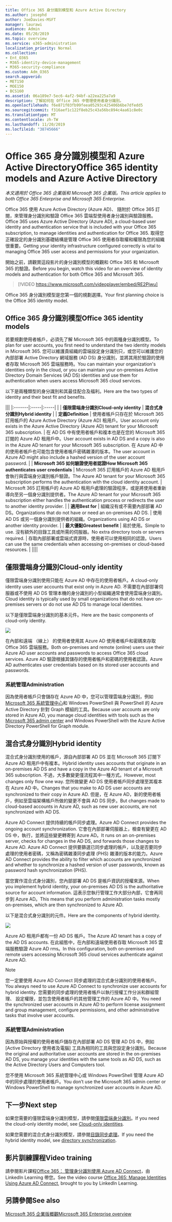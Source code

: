```yaml
---
title: Office 365 身分識別模型和 Azure Active Directory
ms.author: josephd
author: JoeDavies-MSFT
manager: laurawi
audience: Admin
ms.date: 05/20/2019
ms.topic: overview
ms.service: o365-administration
localization_priority: Normal
ms.collection:
- Ent_O365
- M365-identity-device-management
- M365-security-compliance
ms.custom: Adm_O365
search.appverid:
- MET150
- MOE150
- BCS160
ms.assetid: 06a189e7-5ec6-4af2-94bf-a22ea225a7a9
description: 了解如何在 Office 365 中管理使用者身分識別。
ms.openlocfilehash: f6e871f03fb99feea05293c425406b6be7dfedd5
ms.sourcegitcommit: f316aef1c122f8eb25c43a56bc894c4aa61c8e0c
ms.translationtype: MT
ms.contentlocale: zh-TW
ms.lasthandoff: 11/20/2019
ms.locfileid: "38745666"
---
```

# <a name="office-365-identity-models-and-azure-active-directory"></a><span data-ttu-id="21447-103">Office 365 身分識別模型和 Azure Active Directory</span><span class="sxs-lookup"><span data-stu-id="21447-103">Office 365 identity models and Azure Active Directory</span></span>

<span data-ttu-id="21447-104">*本文適用於 Office 365 企業版和 Microsoft 365 企業版。*</span><span class="sxs-lookup"><span data-stu-id="21447-104">*This article applies to both Office 365 Enterprise and Microsoft 365 Enterprise.*</span></span>

<span data-ttu-id="21447-105">Office 365 使用 Azure Active Directory (Azure AD)、 隨附於 Office 365 訂閱，來管理身分識別和驗證 Office 365 雲端型使用者身分識別與驗證服務。</span><span class="sxs-lookup"><span data-stu-id="21447-105">Office 365 uses Azure Active Directory (Azure AD), a cloud-based user identity and authentication service that is included with your Office 365 subscription, to manage identities and authentication for Office 365.</span></span> <span data-ttu-id="21447-106">取得您正確設定的身分識別基礎結構是管理 Office 365 使用者存取權和權限為您的組織很重要。</span><span class="sxs-lookup"><span data-stu-id="21447-106">Getting your identity infrastructure configured correctly is vital to managing Office 365 user access and permissions for your organization.</span></span>

<span data-ttu-id="21447-107">開始之前，請觀賞這段影片的身分識別模型的概觀和 Office 365 和 Microsoft 365 的驗證。</span><span class="sxs-lookup"><span data-stu-id="21447-107">Before you begin, watch this video for an overview of identity models and authentication for both Office 365 and Microsoft 365.</span></span>

> [!VIDEO https://www.microsoft.com/videoplayer/embed/RE2Pjwu]

<span data-ttu-id="21447-108">Office 365 身分識別模型是您第一個的規劃選擇。</span><span class="sxs-lookup"><span data-stu-id="21447-108">Your first planning choice is the Office 365 identity model.</span></span>

## <a name="office-365-identity-models"></a><span data-ttu-id="21447-109">Office 365 身分識別模型</span><span class="sxs-lookup"><span data-stu-id="21447-109">Office 365 identity models</span></span>

<span data-ttu-id="21447-110">若要規劃使用者帳戶，必須先了解 Microsoft 365 中的兩種身分識別模型。</span><span class="sxs-lookup"><span data-stu-id="21447-110">To plan for user accounts, you first need to understand the two identity models in Microsoft 365.</span></span> <span data-ttu-id="21447-111">您可以維護貴組織的雲端設定身分識別只，或您可以維護您的內部部署 Active Directory 網域服務 (AD DS) 身分識別，並將其用於驗證的使用者存取 Microsoft 365 雲端服務時。</span><span class="sxs-lookup"><span data-stu-id="21447-111">You can maintain your organization's identities only in the cloud, or you can maintain your on-premises Active Directory Domain Services (AD DS) identities and use them for authentication when users access Microsoft 365 cloud services.</span></span>  

<span data-ttu-id="21447-112">以下是兩種類型的身分識別和其最佳配合及福利。</span><span class="sxs-lookup"><span data-stu-id="21447-112">Here are the two types of identity and their best fit and benefits.</span></span>

|||
|:-------|:-----|:-----|
|  | <span data-ttu-id="21447-113">**僅限雲端身分識別**</span><span class="sxs-lookup"><span data-stu-id="21447-113">**Cloud-only identity**</span></span> | <span data-ttu-id="21447-114">**混合式身分識別**</span><span class="sxs-lookup"><span data-stu-id="21447-114">**Hybrid identity**</span></span> |
| <span data-ttu-id="21447-115">**定義**</span><span class="sxs-lookup"><span data-stu-id="21447-115">**Definition**</span></span> | <span data-ttu-id="21447-116">使用者帳戶只存在於 Microsoft 365 訂用帳戶的 Azure Active Directory (Azure AD) 租用戶。</span><span class="sxs-lookup"><span data-stu-id="21447-116">User account only exists in the Azure Active Directory (Azure AD) tenant for your Microsoft 365 subscription.</span></span> | <span data-ttu-id="21447-117">在 AD DS 中有使用者帳戶和複本也是在您的 Microsoft 365 訂閱的 Azure AD 租用戶中。</span><span class="sxs-lookup"><span data-stu-id="21447-117">User account exists in AD DS and a copy is also in the Azure AD tenant for your Microsoft 365 subscription.</span></span> <span data-ttu-id="21447-118">在 Azure AD 中的使用者帳戶也可能包含使用者帳戶密碼雜湊的版本。</span><span class="sxs-lookup"><span data-stu-id="21447-118">The user account in Azure AD might also include a hashed version of the user account password.</span></span> |
| <span data-ttu-id="21447-119">**Microsoft 365 如何驗證使用者認證**</span><span class="sxs-lookup"><span data-stu-id="21447-119">**How Microsoft 365 authenticates user credentials**</span></span> | <span data-ttu-id="21447-120">Microsoft 365 訂用帳戶的 Azure AD 租用戶會執行與雲端身分識別帳戶驗證。</span><span class="sxs-lookup"><span data-stu-id="21447-120">The Azure AD tenant for your Microsoft 365 subscription performs the authentication with the cloud identity account.</span></span> | <span data-ttu-id="21447-121">Microsoft 365 訂用帳戶的 Azure AD 租用戶處理的驗證程序，或是將使用者重新導向至另一個身分識別提供者。</span><span class="sxs-lookup"><span data-stu-id="21447-121">The Azure AD tenant for your Microsoft 365 subscription either handles the authentication process or redirects the user to another identity provider.</span></span> |
| <span data-ttu-id="21447-122">**適用**</span><span class="sxs-lookup"><span data-stu-id="21447-122">**Best for**</span></span> | <span data-ttu-id="21447-123">組織沒有或不需要內部部署 AD DS。</span><span class="sxs-lookup"><span data-stu-id="21447-123">Organizations that do not have or need an on-premises AD DS.</span></span> | <span data-ttu-id="21447-124">使用 AD DS 或另一個身分識別提供者的組織。</span><span class="sxs-lookup"><span data-stu-id="21447-124">Organizations using AD DS or another identity provider.</span></span> |
| <span data-ttu-id="21447-125">**最大優點**</span><span class="sxs-lookup"><span data-stu-id="21447-125">**Greatest benefit**</span></span> | <span data-ttu-id="21447-126">易於使用。</span><span class="sxs-lookup"><span data-stu-id="21447-126">Simple to use.</span></span> <span data-ttu-id="21447-127">沒有額外的目錄工具或所需的伺服器。</span><span class="sxs-lookup"><span data-stu-id="21447-127">No extra directory tools or servers required.</span></span> | <span data-ttu-id="21447-128">存取內部部署或雲端式資源時，使用者可以使用相同的認證。</span><span class="sxs-lookup"><span data-stu-id="21447-128">Users can use the same credentials when accessing on-premises or cloud-based resources.</span></span> |
||||

## <a name="cloud-only-identity"></a><span data-ttu-id="21447-129">僅限雲端身分識別</span><span class="sxs-lookup"><span data-stu-id="21447-129">Cloud-only identity</span></span>

<span data-ttu-id="21447-130">僅限雲端身分識別使用只能在 Azure AD 中存在的使用者帳戶。</span><span class="sxs-lookup"><span data-stu-id="21447-130">A cloud-only identity uses user accounts that exist only in Azure AD.</span></span> <span data-ttu-id="21447-131">不需要在內部部署伺服器或不使用 AD DS 管理本機的身分識別的小型組織通常會使用雲端身分識別。</span><span class="sxs-lookup"><span data-stu-id="21447-131">Cloud identity is typically used by small organizations that do not have on-premises servers or do not use AD DS to manage local identities.</span></span> 

<span data-ttu-id="21447-132">以下是僅限雲端身分識別的基本元件。</span><span class="sxs-lookup"><span data-stu-id="21447-132">Here are the basic components of cloud-only identity.</span></span>
 
![](./media/about-office-365-identity/cloud-only-identity.png)

<span data-ttu-id="21447-133">在內部和遠端 （線上） 的使用者使用其 Azure AD 使用者帳戶和密碼來存取 Office 365 雲端服務。</span><span class="sxs-lookup"><span data-stu-id="21447-133">Both on-premises and remote (online) users use their Azure AD user accounts and passwords to access Office 365 cloud services.</span></span> <span data-ttu-id="21447-134">Azure AD 驗證根據其儲存的使用者帳戶和密碼的使用者認證。</span><span class="sxs-lookup"><span data-stu-id="21447-134">Azure AD authenticates user credentials based on its stored user accounts and passwords.</span></span>

### <a name="administration"></a><span data-ttu-id="21447-135">系統管理</span><span class="sxs-lookup"><span data-stu-id="21447-135">Administration</span></span>
<span data-ttu-id="21447-136">因為使用者帳戶只會儲存在 Azure AD 中，您可以管理雲端身分識別，例如[Microsoft 365 系統管理中心](https://admin.microsoft.com)和 Windows PowerShell 與 PowerShell 的 Azure Active Directory 針對 Graph 模組的工具。</span><span class="sxs-lookup"><span data-stu-id="21447-136">Because user accounts are only stored in Azure AD, you manage cloud identities with tools such as the [Microsoft 365 admin center](https://admin.microsoft.com) and Windows PowerShell with the Azure Active Directory PowerShell for Graph module.</span></span> 

## <a name="hybrid-identity"></a><span data-ttu-id="21447-137">混合式身分識別</span><span class="sxs-lookup"><span data-stu-id="21447-137">Hybrid identity</span></span>

<span data-ttu-id="21447-138">混合式身分識別使用的帳戶，源自內部部署 AD DS 並在 Microsoft 365 訂閱下 Azure AD 租用戶中有複本。</span><span class="sxs-lookup"><span data-stu-id="21447-138">Hybrid identity uses accounts that originate in an on-premises AD DS and have a copy in the Azure AD tenant of a Microsoft 365 subscription.</span></span> <span data-ttu-id="21447-139">不過，大多數變更僅流程其中一種方式。</span><span class="sxs-lookup"><span data-stu-id="21447-139">However, most changes only flow one way.</span></span> <span data-ttu-id="21447-140">您所做變更 AD DS 使用者帳戶同步處理至其複本在 Azure AD 中。</span><span class="sxs-lookup"><span data-stu-id="21447-140">Changes that you make to AD DS user accounts are synchronized to their copy in Azure AD.</span></span> <span data-ttu-id="21447-141">但是，在 Azure AD，新的使用者帳戶，例如至雲端架構帳戶所做的變更不會與 AD DS 同步。</span><span class="sxs-lookup"><span data-stu-id="21447-141">But changes made to cloud-based accounts in Azure AD, such as new user accounts, are not synchronized with AD DS.</span></span>

<span data-ttu-id="21447-142">Azure AD Connect 提供持續的帳戶同步處理。</span><span class="sxs-lookup"><span data-stu-id="21447-142">Azure AD Connect provides the ongoing account synchronization.</span></span> <span data-ttu-id="21447-143">它會在內部部署伺服器上，檢查有變更在 AD DS 中，執行，並將這些變更轉寄到 Azure AD。</span><span class="sxs-lookup"><span data-stu-id="21447-143">It runs on an on-premises server, checks for changes in the AD DS, and forwards those changes to Azure AD.</span></span> <span data-ttu-id="21447-144">Azure AD Connect 提供要篩選已同步處理的帳戶，以及是否要同步處理的使用者密碼，又稱為密碼雜湊同步處理 (PHS) 雜湊的版本的能力。</span><span class="sxs-lookup"><span data-stu-id="21447-144">Azure AD Connect provides the ability to filter which accounts are synchronized and whether to synchronize a hashed version of user passwords, known as password hash synchronization (PHS).</span></span>

<span data-ttu-id="21447-145">當您實作混合式身分識別，您內部部署 AD DS 是帳戶資訊的授權來源。</span><span class="sxs-lookup"><span data-stu-id="21447-145">When you implement hybrid identity, your on-premises AD DS is the authoritative source for account information.</span></span> <span data-ttu-id="21447-146">這表示您執行管理工作大部分內部，它會再同步到 Azure AD。</span><span class="sxs-lookup"><span data-stu-id="21447-146">This means that you perform administration tasks mostly on-premises, which are then synchronized to Azure AD.</span></span> 

<span data-ttu-id="21447-147">以下是混合式身分識別的元件。</span><span class="sxs-lookup"><span data-stu-id="21447-147">Here are the components of hybrid identity.</span></span>

![](./media/about-office-365-identity/hybrid-identity.png)

<span data-ttu-id="21447-148">Azure AD 租用戶都有一份 AD DS 帳戶。</span><span class="sxs-lookup"><span data-stu-id="21447-148">The Azure AD tenant has a copy of the AD DS accounts.</span></span> <span data-ttu-id="21447-149">在此組態中，在內部和遠端使用者存取 Microsoft 365 雲端服務驗證 Azure AD rms。</span><span class="sxs-lookup"><span data-stu-id="21447-149">In this configuration, both on-premises and remote users accessing Microsoft 365 cloud services authenticate against Azure AD.</span></span>

>[!Note]
><span data-ttu-id="21447-150">您一定要使用 Azure AD Connect 同步處理的混合式身分識別的使用者帳戶。</span><span class="sxs-lookup"><span data-stu-id="21447-150">You always need to use Azure AD Connect to synchronize user accounts for hybrid identity.</span></span> <span data-ttu-id="21447-151">您需要的同步處理的使用者帳戶以執行授權工作分派和群組管理、 設定權限，並包含使用者帳戶的其他管理工作的 Azure AD 中。</span><span class="sxs-lookup"><span data-stu-id="21447-151">You need the synchronized user accounts in Azure AD to perform license assignment and group management, configure permissions, and other administrative tasks that involve user accounts.</span></span>
>

### <a name="administration"></a><span data-ttu-id="21447-152">系統管理</span><span class="sxs-lookup"><span data-stu-id="21447-152">Administration</span></span>

<span data-ttu-id="21447-153">因為原始與授權的使用者帳戶儲存在內部部署 AD DS 管理 AD DS 中，例如 [Active Directory 使用者及電腦] 工具為相同的工具與您設定身分識別。</span><span class="sxs-lookup"><span data-stu-id="21447-153">Because the original and authoritative user accounts are stored in the on-premises AD DS, you manage your identities with the same tools as AD DS, such as the Active Directory Users and Computers tool.</span></span> 

<span data-ttu-id="21447-154">您不使用 Microsoft 365 系統管理中心或 Windows PowerShell 管理 Azure AD 中的同步處理的使用者帳戶。</span><span class="sxs-lookup"><span data-stu-id="21447-154">You don’t use the Microsoft 365 admin center or Windows PowerShell to manage synchronized user accounts in Azure AD.</span></span>

## <a name="next-step"></a><span data-ttu-id="21447-155">下一步</span><span class="sxs-lookup"><span data-stu-id="21447-155">Next step</span></span>

<span data-ttu-id="21447-156">如果您需要的僅限雲端身分識別模型，請參閱[僅限雲端身分識別](cloud-only-identities.md)。</span><span class="sxs-lookup"><span data-stu-id="21447-156">If you need the cloud-only identity model, see [Cloud-only identities](cloud-only-identities.md).</span></span>

<span data-ttu-id="21447-157">如果您需要的混合式身分識別模型，請參閱[目錄同步處理](plan-for-directory-synchronization.md)。</span><span class="sxs-lookup"><span data-stu-id="21447-157">If you need the hybrid identity model, see [directory synchronization](plan-for-directory-synchronization.md).</span></span>
  

## <a name="video-training"></a><span data-ttu-id="21447-158">影片訓練課程</span><span class="sxs-lookup"><span data-stu-id="21447-158">Video training</span></span>

<span data-ttu-id="21447-159">請參閱影片課程[Office 365： 管理身分識別使用 Azure AD Connect](https://support.office.com/article/90991a1d-c0ab-479a-b413-35c9706f6fed.aspx)，由 LinkedIn Learning 帶您。</span><span class="sxs-lookup"><span data-stu-id="21447-159">See the video course [Office 365: Manage Identities Using Azure AD Connect](https://support.office.com/article/90991a1d-c0ab-479a-b413-35c9706f6fed.aspx), brought to you by LinkedIn Learning.</span></span>

## <a name="see-also"></a><span data-ttu-id="21447-160">另請參閱</span><span class="sxs-lookup"><span data-stu-id="21447-160">See also</span></span>

[<span data-ttu-id="21447-161">Microsoft 365 企業版概觀</span><span class="sxs-lookup"><span data-stu-id="21447-161">Microsoft 365 Enterprise overview</span></span>](https://docs.microsoft.com/microsoft-365/enterprise/microsoft-365-overview)
